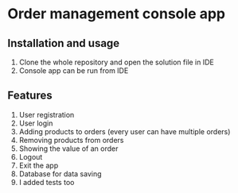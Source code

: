 # Order management console app
## Installation and usage
1. Clone the whole repository and open the solution file in IDE
2. Console app can be run from IDE

## Features
1. User registration
2. User login
3. Adding products to orders (every user can have multiple orders)
4. Removing products from orders
5. Showing the value of an order
6. Logout
7. Exit the app
8. Database for data saving
9. I added tests too

